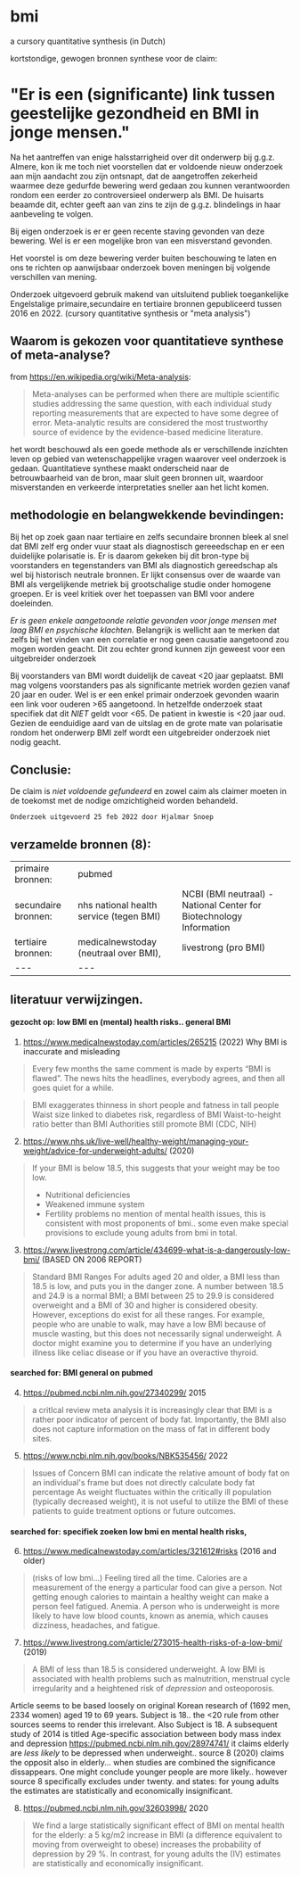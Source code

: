 # bmi

a cursory quantitative synthesis (in Dutch)

kortstondige, gewogen bronnen synthese voor de claim:

# "Er is een (significante) link tussen geestelijke gezondheid en BMI in jonge mensen."

Na het aantreffen van enige halsstarrigheid over dit onderwerp bij g.g.z. Almere, kon ik me toch niet voorstellen dat er voldoende nieuw onderzoek aan mijn aandacht zou zijn ontsnapt, dat de aangetroffen zekerheid
waarmee deze gedurfde bewering werd gedaan zou kunnen verantwoorden rondom een eerder zo 
controversieel onderwerp als BMI. De huisarts beaamde dit, echter geeft aan van zins te zijn de g.g.z. blindelings in haar aanbeveling te volgen.

Bij eigen onderzoek is er er geen recente staving gevonden van deze bewering.
Wel is er een mogelijke bron van een misverstand gevonden.

Het voorstel is om deze bewering verder buiten beschouwing te laten en ons te richten
op aanwijsbaar onderzoek boven meningen bij volgende verschillen van mening.

Onderzoek uitgevoerd gebruik makend van uitsluitend publiek toegankelijke 
Engelstalige primaire,secundaire en tertiaire bronnen gepubliceerd tussen 2016 en 2022.
(cursory quantitative synthesis or "meta analysis")

## Waarom is gekozen voor quantitatieve synthese of meta-analyse?

from https://en.wikipedia.org/wiki/Meta-analysis:

>   Meta-analyses can be performed when there are multiple scientific studies addressing the same question, 
>   with each individual study reporting measurements that are expected to have some degree of error. 
>   Meta-analytic results are considered the most trustworthy source of evidence by the evidence-based medicine literature.

het wordt beschouwd als een goede methode als er verschillende inzichten leven op gebied van wetenschappelijke vragen waarover
veel onderzoek is gedaan. Quantitatieve synthese maakt onderscheid naar de betrouwbaarheid van de bron, maar
sluit geen bronnen uit, waardoor misverstanden en verkeerde interpretaties sneller aan het licht komen.

## methodologie en belangwekkende bevindingen:

Bij het op zoek gaan naar tertiaire en zelfs secundaire bronnen bleek al snel dat
BMI zelf erg onder vuur staat als diagnostisch gereeedschap en er een duidelijke polarisatie is.
Er is daarom gekeken bij dit bron-type bij voorstanders en tegenstanders van BMI als diagnostich gereedschap als wel bij historisch neutrale bronnen.
Er lijkt consensus over de waarde van BMI als vergelijkende metriek bij grootschalige studie onder homogene groepen.
Er is veel kritiek over het toepassen van BMI voor andere doeleinden.

*Er is geen enkele aangetoonde relatie gevonden voor jonge mensen met laag BMI en psychische klachten.*
Belangrijk is wellicht aan te merken dat zelfs bij het vinden van een correlatie er nog geen causatie aangetoond zou mogen worden geacht. Dit zou echter grond kunnen zijn geweest voor een uitgebreider onderzoek

Bij voorstanders van BMI wordt duidelijk de caveat <20 jaar geplaatst. 
BMI mag volgens voorstanders pas als significante metriek worden gezien vanaf 20 jaar en ouder.
Wel is er  een enkel primair onderzoek gevonden waarin een link voor ouderen >65 aangetoond.
In hetzelfde onderzoek staat specifiek dat dit _NIET_ geldt voor <65. De patient in kwestie is <20 jaar oud.
Gezien de eenduidige aard van de uitslag en de grote mate van polarisatie rondom het onderwerp BMI zelf
wordt een uitgebreider onderzoek niet nodig geacht.

## Conclusie:

De claim is *niet voldoende gefundeerd* en zowel caim als claimer moeten in de toekomst met de nodige omzichtigheid worden behandeld.


```
Onderzoek uitgevoerd 25 feb 2022 door Hjalmar Snoep
```

## verzamelde bronnen (8):
|   	|   	|   	|
|---	|---	|---	|
| primaire bronnen:  	|  pubmed 	|   	
| secundaire bronnen:  	|  nhs national health service (tegen BMI)  	|   NCBI (BMI neutraal) - National Center for Biotechnology Information 	|   	
| tertiaire bronnen:  	|   medicalnewstoday (neutraal over BMI), 	|   livestrong (pro BMI) 	| 
|---|---|



## literatuur verwijzingen.


#### gezocht op: low BMI en (mental) health risks.. general BMI

1) https://www.medicalnewstoday.com/articles/265215 (2022)
Why BMI is inaccurate and misleading

>   Every few months the same comment is made by experts “BMI is flawed”. The news hits the headlines, everybody agrees, and then all goes quiet for a while.

>   BMI exaggerates thinness in short people and fatness in tall people
>   Waist size linked to diabetes risk, regardless of BMI
>   Waist-to-height ratio better than BMI
>   Authorities still promote BMI (CDC, NIH)

2) https://www.nhs.uk/live-well/healthy-weight/managing-your-weight/advice-for-underweight-adults/ (2020)

>   If your BMI is below 18.5, this suggests that your weight may be too low.
>   - Nutritional deficiencies
>   - Weakened immune system
>   - Fertility problems
no mention of mental health issues, this is consistent with most proponents of bmi..
some even make special provisions to exclude young adults from bmi in total.

3) https://www.livestrong.com/article/434699-what-is-a-dangerously-low-bmi/ (BASED ON 2006 REPORT)

>   Standard BMI Ranges
>   For adults aged 20 and older, a BMI less than 18.5 is low, and puts you in the danger zone. A number between 18.5 and 24.9 is a normal BMI; a BMI   between 25 to 29.9 is considered overweight and a BMI of 30 and higher is considered obesity. However, exceptions do exist for all these ranges. For example, people who are unable to walk, may have a low BMI because of muscle wasting, but this does not necessarily signal underweight.
>    A doctor might examine you to determine if you have an underlying illness like celiac disease or if you have an overactive thyroid.

#### searched for: BMI general on pubmed 

4) https://pubmed.ncbi.nlm.nih.gov/27340299/ 2015

>   a critIcal review meta analysis
>   it is increasingly clear that BMI is a rather poor indicator of percent of body fat.
>   Importantly, the BMI also does not capture information on the mass of fat in different body sites.

5) https://www.ncbi.nlm.nih.gov/books/NBK535456/ 2022

>   Issues of Concern
>   BMI can indicate the relative amount of body fat on an individual's frame but does not directly calculate body fat percentage
>   As weight fluctuates within the critically ill population (typically decreased weight), it is not useful to utilize the BMI of these patients to guide 
>   treatment options or future outcomes.



#### searched for: specifiek zoeken low bmi en mental health risks, 

6) https://www.medicalnewstoday.com/articles/321612#risks (2016 and older)

>   (risks of low bmi...) Feeling tired all the time. Calories are a measurement of the energy a particular food can give a person. Not getting enough calories to maintain a healthy weight can make a person feel fatigued.
Anemia. A person who is underweight is more likely to have low blood counts, known as anemia, which causes dizziness, headaches, and fatigue.

7) https://www.livestrong.com/article/273015-health-risks-of-a-low-bmi/ (2019)

>   A BMI of less than 18.5 is considered underweight. A low BMI is associated with health problems such as malnutrition, menstrual cycle irregularity and a heightened risk of *depression* and osteoporosis.

Article seems to be based loosely on original Korean research of (1692 men, 2334 women) aged 19 to 69 years. Subject is 18.. the <20 rule from other sources seems to render this irrelevant. Also Subject is 18. A subsequent study of 2014 is titled
Age-specific association between body mass index and depression https://pubmed.ncbi.nlm.nih.gov/28974741/
it claims elderly are *less likely* to be depressed when underweight.. source 8 (2020) claims the opposit also in elderly... when studies are combined the significance dissappears.
One might conclude younger people are more likely.. however source 8 specifically excludes under twenty.
and states:  for young adults the estimates are statistically and economically insignificant.

8) https://pubmed.ncbi.nlm.nih.gov/32603998/ 2020

>   We find a large statistically significant effect of BMI on mental health for the elderly:
>   a 5 kg/m2 increase in BMI (a difference equivalent to moving from overweight to obese)
>   increases the probability of depression by 29 %. In contrast,
>   for young adults the (IV) estimates are statistically and economically insignificant.


